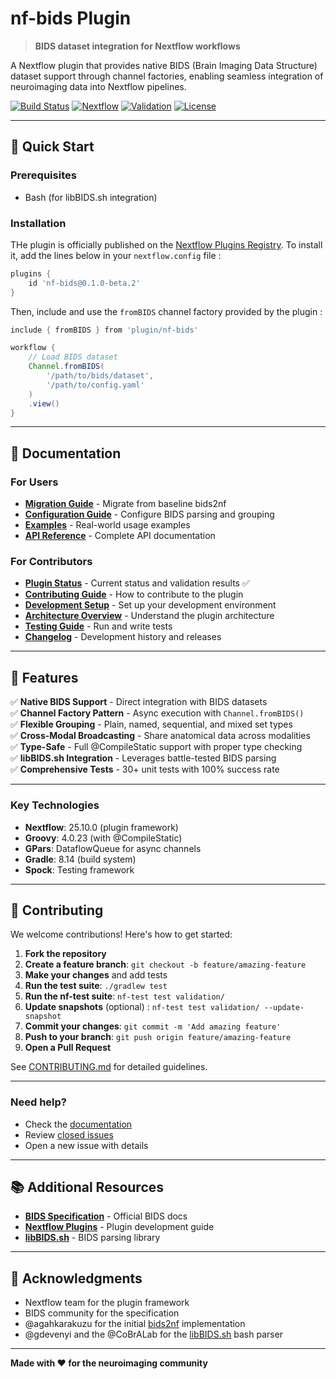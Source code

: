 # nf-bids Plugin

> **BIDS dataset integration for Nextflow workflows**

A Nextflow plugin that provides native BIDS (Brain Imaging Data Structure) dataset support through channel factories, enabling seamless integration of neuroimaging data into Nextflow pipelines.

[![Build Status](https://img.shields.io/badge/build-passing-brightgreen)]()
[![Nextflow](https://img.shields.io/badge/nextflow-25.x-blue)]()
[![Validation](https://img.shields.io/badge/baseline-100%25-success)]()
[![License](https://img.shields.io/badge/license-MIT-blue)]()

---

## 🚀 Quick Start

### Prerequisites

- Bash (for libBIDS.sh integration)

### Installation

THe plugin is officially published on the [Nextflow Plugins Registry](https://registry.nextflow.io/plugins/nf-bids).
To install it, add the lines below in your `nextflow.config` file :

```groovy
plugins {
    id 'nf-bids@0.1.0-beta.2'
}
```

Then, include and use the `fromBIDS` channel factory provided by the plugin :

```groovy
include { fromBIDS } from 'plugin/nf-bids'

workflow {
    // Load BIDS dataset
    Channel.fromBIDS(
        '/path/to/bids/dataset',
        '/path/to/config.yaml'
    )
    .view()
}
```

---

## 📖 Documentation

### For Users

- **[Migration Guide](docs/MIGRATION_GUIDE.md)** - Migrate from baseline bids2nf
- **[Configuration Guide](docs/configuration.md)** - Configure BIDS parsing and grouping
- **[Examples](docs/examples.md)** - Real-world usage examples
- **[API Reference](docs/api.md)** - Complete API documentation

### For Contributors

- **[Plugin Status](STATUS.md)** - Current status and validation results ✅
- **[Contributing Guide](CONTRIBUTING.md)** - How to contribute to the plugin
- **[Development Setup](docs/development.md)** - Set up your development environment
- **[Architecture Overview](docs/architecture.md)** - Understand the plugin architecture
- **[Testing Guide](docs/TEST_SUITE.md)** - Run and write tests
- **[Changelog](CHANGELOG.md)** - Development history and releases

---

## 🎯 Features

✅ **Native BIDS Support** - Direct integration with BIDS datasets  
✅ **Channel Factory Pattern** - Async execution with `Channel.fromBIDS()`  
✅ **Flexible Grouping** - Plain, named, sequential, and mixed set types  
✅ **Cross-Modal Broadcasting** - Share anatomical data across modalities  
✅ **Type-Safe** - Full @CompileStatic support with proper type checking  
✅ **libBIDS.sh Integration** - Leverages battle-tested BIDS parsing  
✅ **Comprehensive Tests** - 30+ unit tests with 100% success rate  

---

### Key Technologies

- **Nextflow**: 25.10.0 (plugin framework)
- **Groovy**: 4.0.23 (with @CompileStatic)
- **GPars**: DataflowQueue for async channels
- **Gradle**: 8.14 (build system)
- **Spock**: Testing framework

---

## 🤝 Contributing

We welcome contributions! Here's how to get started:

1. **Fork the repository**
2. **Create a feature branch**: `git checkout -b feature/amazing-feature`
3. **Make your changes** and add tests
4. **Run the test suite**: `./gradlew test`
5. **Run the nf-test suite**: `nf-test test validation/`
6. **Update snapshots** (optional) : `nf-test test validation/ --update-snapshot`
7. **Commit your changes**: `git commit -m 'Add amazing feature'`
8. **Push to your branch**: `git push origin feature/amazing-feature`
9. **Open a Pull Request**

See [CONTRIBUTING.md](CONTRIBUTING.md) for detailed guidelines.

---

### Need help?

- Check the [documentation](docs/)
- Review [closed issues](https://github.com/AlexVCaron/bids2nf/issues?q=is%3Aissue+is%3Aclosed)
- Open a new issue with details

---

## 📚 Additional Resources

- **[BIDS Specification](https://bids-specification.readthedocs.io/)** - Official BIDS docs
- **[Nextflow Plugins](https://www.nextflow.io/docs/latest/plugins.html)** - Plugin development guide
- **[libBIDS.sh](https://github.com/CoBrALab/libBIDS.sh)** - BIDS parsing library

---

## 🙏 Acknowledgments

- Nextflow team for the plugin framework
- BIDS community for the specification
- @agahkarakuzu for the initial [bids2nf](https://github.com/agahkarakuzu/bids2nf) implementation
- @gdevenyi and the @CoBrALab for the [libBIDS.sh](https://github.com/CoBrALab/libBIDS.sh) bash parser

---

**Made with ❤️ for the neuroimaging community**
